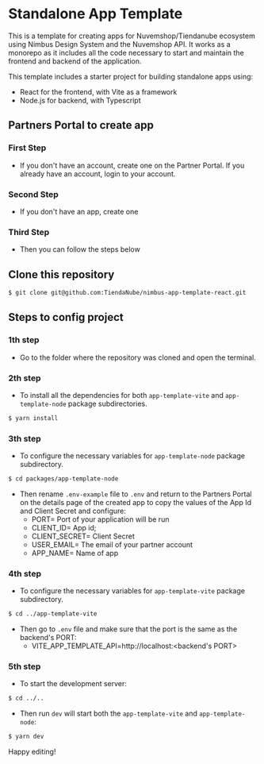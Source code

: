 # Standalone App Template

This is a template for creating apps for Nuvemshop/Tiendanube ecosystem using Nimbus Design System and the Nuvemshop API. It works as a monorepo as it includes all the code necessary to start and maintain the frontend and backend of the application.

This template includes a starter project for building standalone apps using:
 - React for the frontend, with Vite as a framework
 - Node.js for backend, with Typescript

## Partners Portal to create app
### First Step
  - If you don't have an account, create one on the Partner Portal. If you already have an account, login to your account.

### Second Step
  - If you don't have an app, create one

### Third Step
  - Then you can follow the steps below
## Clone this repository
  ```bash
  $ git clone git@github.com:TiendaNube/nimbus-app-template-react.git
  ```

## Steps to config project
### 1th step
  - Go to the folder where the repository was cloned and open the terminal.

### 2th step
  - To install all the dependencies for both `app-template-vite` and `app-template-node` package subdirectories.
  ```bash
  $ yarn install
  ```

### 3th step
  - To configure the necessary variables for `app-template-node` package subdirectory.
  ```bash
  $ cd packages/app-template-node
  ```
  - Then rename `.env-example` file to `.env` and return to the Partners Portal on the details page of the created app to copy the values of the App Id and Client Secret and configure:
    - PORT= Port of your application will be run
    - CLIENT_ID= App id;
    - CLIENT_SECRET= Client Secret
    - USER_EMAIL= The email of your partner account
    - APP_NAME= Name of app

###  4th step
  - To configure the necessary variables for `app-template-vite` package subdirectory.
  ```bash
  $ cd ../app-template-vite
  ```
  - Then go to `.env` file and make sure that the port is the same as the backend's PORT:
    - VITE_APP_TEMPLATE_API=http://localhost:<backend's PORT> 


### 5th step
  - To start the development server:
  ```bash
  $ cd ../..
  ```
  - Then run `dev` will start both the `app-template-vite` and `app-template-node`:
  ```bash
  $ yarn dev
  ```

Happy editing!
